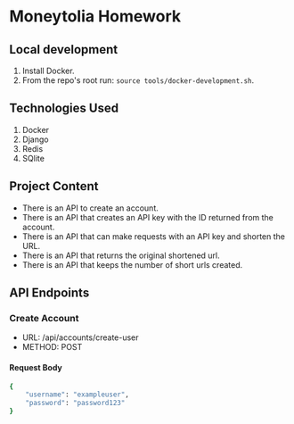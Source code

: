# Moneytolia Homework

## Local development
1. Install Docker.
2. From the repo's root run: `source tools/docker-development.sh`.

## Technologies Used
1. Docker
2. Django
3. Redis
4. SQlite

## Project Content
- There is an API to create an account.
- There is an API that creates an API key with the ID returned from the account.
- There is an API that can make requests with an API key and shorten the URL.
- There is an API that returns the original shortened url.
- There is an API that keeps the number of short urls created.

## API Endpoints
### Create Account
- URL: /api/accounts/create-user
- METHOD: POST
#### Request Body
```bash
{
    "username": "exampleuser",
    "password": "password123"
}
```